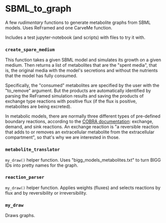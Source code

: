 # SBML_to_graph
A few *rudimentary* functions to generate metabolite graphs from SBML models. Uses ReFramed and one CarveMe function.

Includes a test jupyter-notebook (and scripts) with files to try it with.

### `create_spare_medium`

This function takes a given SBML model and simulates its growth on a given medium. Then returns a list of metabolites that are the "spent media", that is, the original media with the model's secretions and without the nutrients that the model has fully consumed.

Specifically, the "consumed" metabolites are specified by the user with the "to_remove" argument. But the products are automatically identified by parsing the ReFramed simulation results and saving the products of exchange type reactions with positive flux (if the flux is positive, metabolites are being excreted).

In metabolic models, there are normally three different types of pre-defined boundary reactions, according to the [COBRA documentation](https://cobrapy.readthedocs.io/en/latest/building_model.html): exchange, demand, and sink reactions. An exchange reaction is "a reversible reaction that adds to or removes an extracellular metabolite from the extracellular compartment", so that's why we are interested in those.

### `metabolite_translator`

`my_draw()` helper function. Uses "bigg_models_metabolites.txt" to turn BIGG IDs into pretty names for the graph.

### `reaction_parser`

`my_draw()` helper function. Applies weights (fluxes) and selects reactions by flux and by reversibility or irreversibility.

### `my_draw`

Draws graphs.
